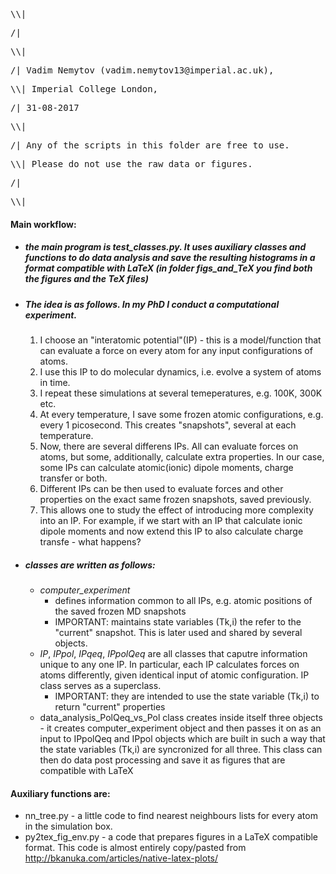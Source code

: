 <pre>\\|____________________________________________________________________|/</pre>
<pre>/|                                                                    |\\</pre>
<pre>\\|                                                                    |/</pre>
<pre>/| Vadim Nemytov (vadim.nemytov13@imperial.ac.uk),                    |\\</pre>
<pre>\\| Imperial College London,                                           |/</pre>
<pre>/| 31-08-2017                                                         |\\</pre>
<pre>\\|                                                                    |/</pre>
<pre>/| Any of the scripts in this folder are free to use.                 |\\</pre>
<pre>\\| Please do not use the raw data or figures.                         |/</pre>
<pre>/|____________________________________________________________________|\\</pre>
<pre>\\|                                                                    |/</pre>

#### Main workflow:
- ##### the main program is test_classes.py. It uses auxiliary classes and functions to do data analysis and save the resulting histograms in a format compatible with LaTeX (in folder figs_and_TeX you find both the figures and the TeX files)
- ##### The idea is as follows. In my PhD I conduct a computational experiment.
  1. I choose an "interatomic potential"(IP) - this is a model/function that can evaluate a force on every atom for any input configurations of atoms.
  2. I use this IP to do molecular dynamics, i.e. evolve a system of atoms in time.
  3. I repeat these simulations at several temeperatures, e.g. 100K, 300K etc.
  4. At every temperature, I save some frozen atomic configurations, e.g. every 1 picosecond. This creates "snapshots", several at each temperature.
  5. Now, there are several differens IPs. All can evaluate forces on atoms, but some, additionally, calculate extra properties. In our case, some IPs can calculate atomic(ionic) dipole moments, charge transfer or both.
  6. Different IPs can be then used to evaluate forces and other properties on the exact same frozen snapshots, saved previously.
  7. This allows one to study the effect of introducing more complexity into an IP. For example, if we start with an IP that calculate ionic dipole moments and now extend this IP to also calculate charge transfe - what happens?
- ##### classes are written as follows:
  * *computer_experiment* 
    - defines information common to all IPs, e.g. atomic positions of the saved frozen MD snapshots
    - IMPORTANT: maintains state variables (Tk,i) the refer to the "current" snapshot. This is later used and shared by several objects.
  * *IP*, *IPpol*, *IPqeq*, *IPpolQeq* are all classes that caputre information unique to any one IP. In particular, each IP calculates forces on atoms differently, given identical input of atomic configuration. IP class serves as a superclass.
    - IMPORTANT: they are intended to use the state variable (Tk,i) to return "current" properties
  * data_analysis_PolQeq_vs_Pol class creates inside itself three objects - it creates computer_experiment object and then passes it on as an input to IPpolQeq and IPpol objects which are built in such a way that the state variables (Tk,i) are syncronized for all three. This class can then do data post processing and save it as figures that are compatible with LaTeX

#### Auxiliary functions are:
- nn_tree.py - a little code to find nearest neighbours lists for every atom in the simulation box.
- py2tex_fig_env.py - a code that prepares figures in a LaTeX compatible format. This code is almost entirely copy/pasted from http://bkanuka.com/articles/native-latex-plots/
